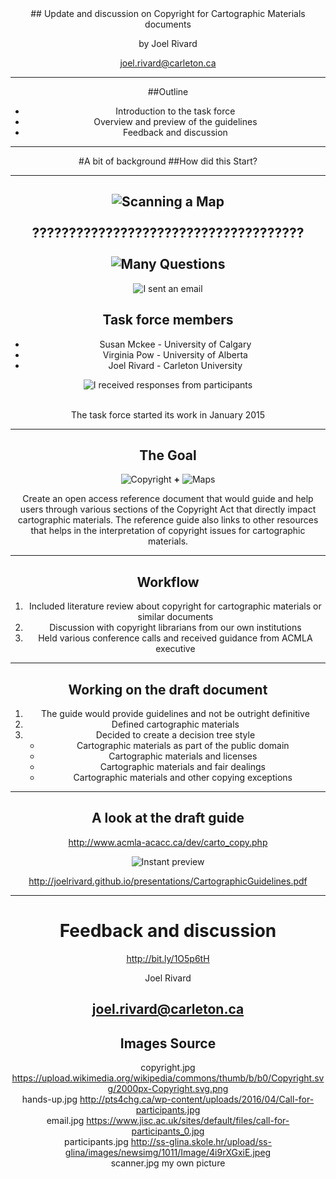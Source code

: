 <div align="Center">
## Update and discussion on Copyright for Cartographic Materials documents
<br>

by Joel Rivard

joel.rivard@carleton.ca

---
##Outline

 - Introduction to the task force
 - Overview and preview of the guidelines
 - Feedback and discussion

---

#A bit of background
##How did this Start?

---

![Scanning a Map](http://joelrivard.github.io/presentations/scanner.jpg "Scanning Map")
<br><br>
?????????????????????????????????????
<br><br>
![Many Questions](http://joelrivard.github.io/presentations/hands-up.jpg "hands-up")
---
![I sent an email](http://joelrivard.github.io/presentations/email.jpg "email")

## Task force members

- Susan Mckee - University of Calgary
- Virginia Pow - University of Alberta
- Joel Rivard - Carleton University

![I received responses from participants](http://joelrivard.github.io/presentations/participants.jpg "participants")
<br><br>

The task force started its work in January 2015

---

## The Goal

![Copyright](http://joelrivard.github.io/presentations/copyright.jpg "copyright")     **+**     ![Maps](http://joelrivard.github.io/presentations/topographicmap.jpg "Maps")

Create an open access reference document that would guide and help users through various sections of the Copyright Act that directly impact cartographic materials. The reference guide also links to other resources that helps in the interpretation of copyright issues for cartographic materials.

---
## Workflow
1. Included literature review about copyright for cartographic materials or similar documents
2. Discussion with copyright librarians from our own institutions
3. Held various conference calls and received guidance from ACMLA executive

---
## Working on the draft document

1. The guide would provide guidelines and not be outright definitive
2. Defined cartographic materials
3. Decided to create a decision tree style
    - Cartographic materials as part of the public domain
    - Cartographic materials and licenses
    - Cartographic materials and fair dealings
    - Cartographic materials and other copying exceptions
---

## A look at the draft guide

http://www.acmla-acacc.ca/dev/carto_copy.php

![Instant preview](http://joelrivard.github.io/presentations/Copyright_infographic.jpg)

http://joelrivard.github.io/presentations/CartographicGuidelines.pdf

---

# Feedback and discussion

http://bit.ly/1O5p6tH

Joel Rivard

joel.rivard@carleton.ca
---
## Images Source

copyright.jpg
https://upload.wikimedia.org/wikipedia/commons/thumb/b/b0/Copyright.svg/2000px-Copyright.svg.png
<br>
hands-up.jpg
http://pts4chg.ca/wp-content/uploads/2016/04/Call-for-participants.jpg
<br>
email.jpg
https://www.jisc.ac.uk/sites/default/files/call-for-participants_0.jpg
<br>
participants.jpg
http://ss-glina.skole.hr/upload/ss-glina/images/newsimg/1011/Image/4i9rXGxiE.jpeg
<br>
scanner.jpg
my own picture
